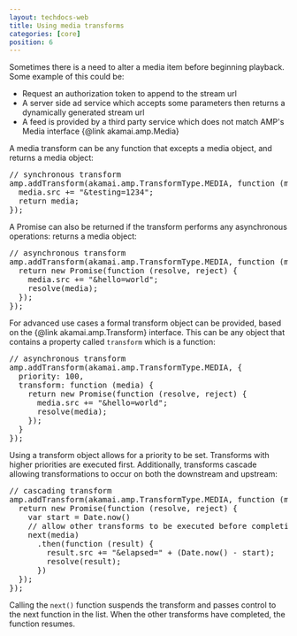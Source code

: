 ```yaml
---
layout: techdocs-web
title: Using media transforms
categories: [core]
position: 6
---
```


Sometimes there is a need to alter a media item before beginning playback. Some example of this could be:
- Request an authorization token to append to the stream url
- A server side ad service which accepts some parameters then returns a dynamically generated stream url
- A feed is provided by a third party service which does not match AMP's Media interface {@link akamai.amp.Media}

A media transform can be any function that excepts a media object, and returns a media object:
<pre class="prettyprint">
// synchronous transform
amp.addTransform(akamai.amp.TransformType.MEDIA, function (media) {
  media.src += "&testing=1234";
  return media;
});
</pre>

A Promise can also be returned if the transform performs any asynchronous operations: returns a media object:
<pre class="prettyprint">
// asynchronous transform
amp.addTransform(akamai.amp.TransformType.MEDIA, function (media) {
  return new Promise(function (resolve, reject) {
    media.src += "&hello=world";
    resolve(media);
  });
});
</pre>

For advanced use cases a formal transform object can be provided, based on the {@link akamai.amp.Transform} interface. This can be any object that contains a property called `transform` which is a function:
<pre class="prettyprint">
// asynchronous transform
amp.addTransform(akamai.amp.TransformType.MEDIA, {
  priority: 100,
  transform: function (media) {
    return new Promise(function (resolve, reject) {
      media.src += "&hello=world";
      resolve(media);
    });
  }
});
</pre>
Using a transform object allows for a priority to be set. Transforms with higher priorities are executed first. Additionally, transforms cascade allowing transformations to occur on both the downstream and upstream:
<pre class="prettyprint">
// cascading transform
amp.addTransform(akamai.amp.TransformType.MEDIA, function (media, next) {
  return new Promise(function (resolve, reject) {
    var start = Date.now()
    // allow other transforms to be executed before completing this function
    next(media)
      .then(function (result) {
        result.src += "&elapsed=" + (Date.now() - start);
        resolve(result);
      })
  });
});
</pre>
Calling the `next()` function suspends the transform and passes control to the next function in the list. When the other transforms have completed, the function resumes.
